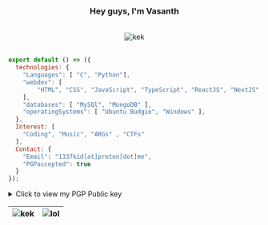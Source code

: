 <div align="center">
<h3>Hey guys, I'm Vasanth</h3>
<br>
<img align="center" src="http://github-profile-summary-cards.vercel.app/api/cards/profile-details?username=1337kid&theme=midnight_purple" alt="kek" />
</div>
<br/>

```javascript
export default () => ({
  technologies: {
    "Languages": [ "C", "Python"],
    "webdev": [
        "HTML", "CSS", "JavaScript", "TypeScript", "ReactJS", "NextJS", "Flask"
    ],
    "databases": [ "MySQl", "MongoDB" ],
    "operatingSystems": [ "Ubuntu Budgie", "Windows" ],
  },
  Interest: [
    "Coding", "Music", "ARGs" , "CTFs"
  ],
  Contact: {
    "Email": "1337kid[at]proton[dot]me",
    "PGPaccepted": true
  }
});
```

<details closed>
<summary>Click to view my PGP Public key</summary>
<pre>
-----BEGIN PGP PUBLIC KEY BLOCK-----

mQINBGSRWkQBEACz/zddmh711CESKzolkWB/4fl+xp1ytj9i2m+nGAR5Q709rltq
IeLitiUkn6jHb31Qb/4BWPIHnZcf2oxLtIiabUbLB0Pls9Ws+uuy+QlF2OJEb4Wu
4IKUpRrTq1nRUkFTiEe9HQk7m4zCOkqoln9HqDSH0ULuij91Kv1Qi+k/BJKKDMZ5
f9xMv4KJ8SRas6sX0sYcUByGfIP2tAIPUW79fOQ6DPxuRnen/rXzCFMIUw9hk5+u
In61xGyLqGSNtAYaTCkEvNpkYEJSQA9OsQE9SPy4D7RakA71UcnuHbwA1RzjXmMk
Vr0lyfVboKRwp7C5fDAkUQsE6kRJbyL17dtto1BqChOTITxyhPCOvg+MFs+7M4ml
tkYq3f0sddwXrPWCbqb0qWvAbnuvs3CeSKpb2r8GpKRmh0UayDgzfdhc8MyvSafg
oQLjBpayH8msqMQGqbgE81EjgvcA1LaNBtemGrjBAhulHsNovXo/8Jqsmr+Yd/dL
XsBAMq8vlSfk+SYNl3dAyS6u3w2ILo3XHpY0eom+EpA6sJuwU30NkUzcdYFyz1US
b8tFl1kF/d9NAxjtNZMoSliH4mRG84J61JHffraL84BhbpnOI3BZBMxjbGk8l3Qn
nQYArChxWgPkRe77mGr5mpXXoNTd5KYNUjE17gjbiebaxht/NpoCk24KqwARAQAB
tBtsZWV0a2lkIDwxMzM3a2lkQHByb3Rvbi5tZT6JAk4EEwEKADgCGwMFCwkIBwIG
FQoJCAsCBBYCAwECHgECF4AWIQTQOIxHPLxqZvF0htoT3jtRy9gz6AUCZJFa1QAK
CRAT3jtRy9gz6NyID/4sJEnSkzcstJe9VAcF99Zmac0asJK9pnV5vc1uOsUXjOJv
6ROCMRqsdwuMsxEVk2KBhMJnBuRXXCZNXWXgZjg4mW0WqO9biJx4GNzUKI8jUXDu
YRLpKsq1MWsR0s/qnqrnhIj+C8xlYJOenOvwmbw6JXzJvG8ldPq5vaYxpHU3gocA
i7L7gVpRSmxHRFSk82H02uR4BXgPxP08InMMVy+BKNqQQNM2xgPF7tup4fOTq8fS
gIowJf0Qe/YMU201ePNRsya7KM4jJl8XG1RLDmW6rvIJobJkVZ22J2syWR2CK8sF
6U6ARk9kWmBpyp6ZIlvyBYpHzF4Q32wjhfwZbbXNCXLoUUu1oOKqvPHmdG+DiujD
alWxrwHqBOtcEeMg1mJTaqOH/j9FLw6iWcpFGfMgMScEZf5LgrxwXJflmE82qwAG
U8ZV3k45GnRtYC5h8S7iVFAZ6AokRgbzH9gRdB/udfukoQXTSO9tgXYmGzayXBzZ
6MBWuq8MKs8d6VljKKDZhv73rvkP8MLPMyCezhXrqPfVknPGIRrxWB2hj4XrnywV
MIY6VAeNPFgF69DWP4Sl2r7MIjmTZ392ChbCipv6PPEPrFO0tEpoqkYUrWRcBg4i
3vwWMYnt8zemDECl8yFfhyLqgMykS6uClKnzQiYjEsWhntCFVNLLCaEtnJB+dQ==
=pts+
-----END PGP PUBLIC KEY BLOCK-----
</pre>
</details>

<div align="center">
  
| <img src="https://streak-stats.demolab.com?user=1337kid&theme=ambient-gradient&hide_border=true&background=45%2CEB00BD%2C1E1BEB" alt="kek" /> | <img src="https://github-readme-stats.vercel.app/api/top-langs/?username=1337kid&layout=compact&theme=midnight-purple&hide_border=true" alt='lol'/> |
| ------------- | ------------- |

</div>

